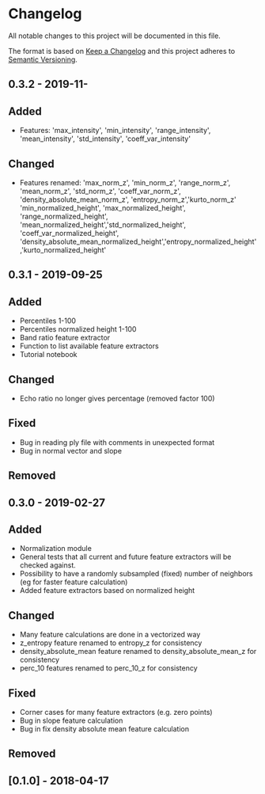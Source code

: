 # Changelog
All notable changes to this project will be documented in this file.

The format is based on [Keep a Changelog](https://keepachangelog.com/en/1.0.0/)
and this project adheres to [Semantic Versioning](https://semver.org/spec/v2.0.0.html).

## 0.3.2 - 2019-11-
## Added
- Features:
    'max_intensity', 'min_intensity', 'range_intensity', 'mean_intensity', 'std_intensity', 'coeff_var_intensity'

## Changed
- Features renamed:
    'max_norm_z', 'min_norm_z', 'range_norm_z', 'mean_norm_z', 'std_norm_z', 'coeff_var_norm_z', 'density_absolute_mean_norm_z', 'entropy_norm_z','kurto_norm_z'
    'min_normalized_height', 'max_normalized_height', 'range_normalized_height', 'mean_normalized_height','std_normalized_height', 'coeff_var_normalized_height', 'density_absolute_mean_normalized_height','entropy_normalized_height','kurto_normalized_height'


## 0.3.1 - 2019-09-25
## Added
- Percentiles 1-100
- Percentiles normalized height 1-100
- Band ratio feature extractor 
- Function to list available feature extractors
- Tutorial notebook

## Changed
- Echo ratio no longer gives percentage (removed factor 100)

## Fixed
- Bug in reading ply file with comments in unexpected format
- Bug in normal vector and slope

## Removed

## 0.3.0 - 2019-02-27
## Added
- Normalization module
- General tests that all current and future feature extractors will be checked against.
- Possibility to have a randomly subsampled (fixed) number of neighbors (eg for faster feature calculation)
- Added feature extractors based on normalized height

## Changed
- Many feature calculations are done in a vectorized way
- z_entropy feature renamed to entropy_z for consistency
- density_absolute_mean feature renamed to density_absolute_mean_z for consistency
- perc_10 features renamed to perc_10_z for consistency

## Fixed
- Corner cases for many feature extractors (e.g. zero points)
- Bug in slope feature calculation
- Bug in fix density absolute mean feature calculation

## Removed

## [0.1.0] - 2018-04-17
